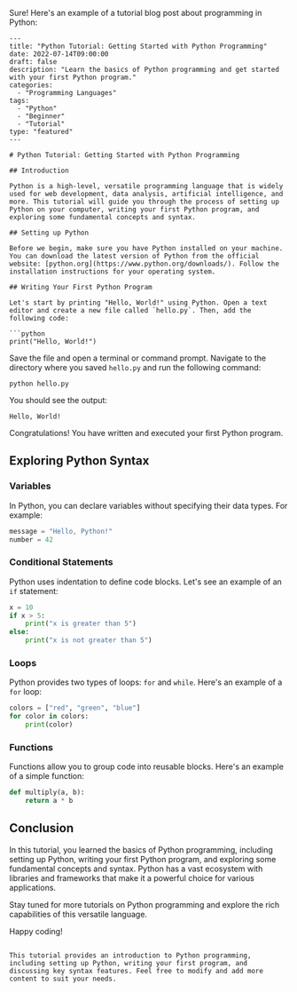 Sure! Here's an example of a tutorial blog post about programming in Python:

```
---
title: "Python Tutorial: Getting Started with Python Programming"
date: 2022-07-14T09:00:00
draft: false
description: "Learn the basics of Python programming and get started with your first Python program."
categories:
  - "Programming Languages"
tags:
  - "Python"
  - "Beginner"
  - "Tutorial"
type: "featured"
---

# Python Tutorial: Getting Started with Python Programming

## Introduction

Python is a high-level, versatile programming language that is widely used for web development, data analysis, artificial intelligence, and more. This tutorial will guide you through the process of setting up Python on your computer, writing your first Python program, and exploring some fundamental concepts and syntax.

## Setting up Python

Before we begin, make sure you have Python installed on your machine. You can download the latest version of Python from the official website: [python.org](https://www.python.org/downloads/). Follow the installation instructions for your operating system.

## Writing Your First Python Program

Let's start by printing "Hello, World!" using Python. Open a text editor and create a new file called `hello.py`. Then, add the following code:

```python
print("Hello, World!")
```

Save the file and open a terminal or command prompt. Navigate to the directory where you saved `hello.py` and run the following command:

```
python hello.py
```

You should see the output:

```
Hello, World!
```

Congratulations! You have written and executed your first Python program.

## Exploring Python Syntax

### Variables

In Python, you can declare variables without specifying their data types. For example:

```python
message = "Hello, Python!"
number = 42
```

### Conditional Statements

Python uses indentation to define code blocks. Let's see an example of an `if` statement:

```python
x = 10
if x > 5:
    print("x is greater than 5")
else:
    print("x is not greater than 5")
```

### Loops

Python provides two types of loops: `for` and `while`. Here's an example of a `for` loop:

```python
colors = ["red", "green", "blue"]
for color in colors:
    print(color)
```

### Functions

Functions allow you to group code into reusable blocks. Here's an example of a simple function:

```python
def multiply(a, b):
    return a * b
```

## Conclusion

In this tutorial, you learned the basics of Python programming, including setting up Python, writing your first Python program, and exploring some fundamental concepts and syntax. Python has a vast ecosystem with libraries and frameworks that make it a powerful choice for various applications.

Stay tuned for more tutorials on Python programming and explore the rich capabilities of this versatile language.

Happy coding!
```

This tutorial provides an introduction to Python programming, including setting up Python, writing your first program, and discussing key syntax features. Feel free to modify and add more content to suit your needs.
